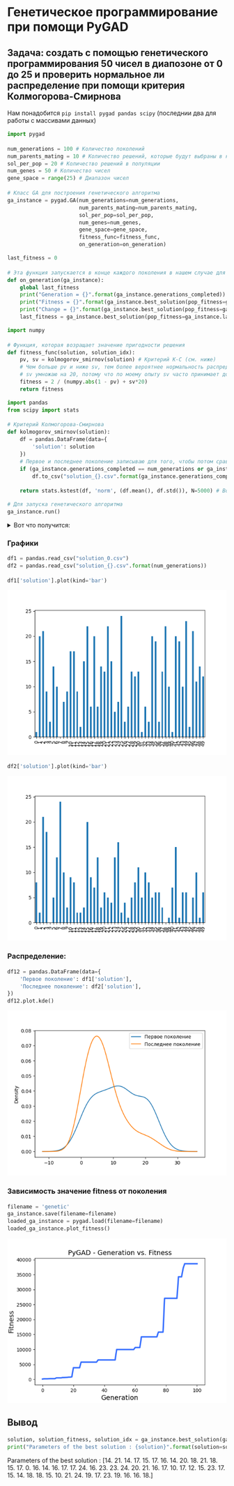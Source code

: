 # Генетическое программирование при помощи PyGAD

## Задача: создать с помощью генетического программирования 50 чисел в диапозоне от 0 до 25 и проверить нормальное ли распределение при помощи критерия Колмогорова-Смирнова

Нам понадобится `pip install pygad pandas scipy` (последнии два для работы с массивами данных)

```python
import pygad

num_generations = 100 # Количество поколений
num_parents_mating = 10 # Количество решений, которые будут выбраны в качестве родителей
sol_per_pop = 20 # Количество решений в популяции
num_genes = 50 # Количество чисел
gene_space = range(25) # Диапазон чисел

# Класс GA для построения генетического алгоритма
ga_instance = pygad.GA(num_generations=num_generations,    
                       num_parents_mating=num_parents_mating,
                       sol_per_pop=sol_per_pop,
                       num_genes=num_genes,
                       gene_space=gene_space,
                       fitness_func=fitness_func,
                       on_generation=on_generation)
```
```python
last_fitness = 0

# Эта функция запускается в конце каждого поколения в нашем случае для того, чтобы узнать изменения между поколениями
def on_generation(ga_instance):
    global last_fitness
    print("Generation = {}".format(ga_instance.generations_completed))
    print("Fitness = {}".format(ga_instance.best_solution(pop_fitness=ga_instance.last_generation_fitness)[1]))
    print("Change = {}".format(ga_instance.best_solution(pop_fitness=ga_instance.last_generation_fitness)[1] - last_fitness))
    last_fitness = ga_instance.best_solution(pop_fitness=ga_instance.last_generation_fitness)[1]
```
```python
import numpy

# Функция, которая возращает значение пригодности решения
def fitness_func(solution, solution_idx):
    pv, sv = kolmogorov_smirnov(solution) # Критерий К-С (см. ниже)
    # Чем больше pv и ниже sv, тем более вероятнее нормальность распределения
    # sv умножаю на 20, потому что по моему опыту sv часто принимает довольно маленькие значения, а 20 выявленно опытным путем
    fitness = 2 / (numpy.abs(1 - pv) + sv*20) 
    return fitness 
```
```python
import pandas
from scipy import stats

# Критерий Колмогорова-Смирнова
def kolmogorov_smirnov(solution):
    df = pandas.DataFrame(data={
        'solution': solution
    })
    # Первое и последнее поколение записываю для того, чтобы потом сравнить
    if (ga_instance.generations_completed == num_generations or ga_instance.generations_completed == 0):
        df.to_csv("solution_{}.csv".format(ga_instance.generations_completed))

    return stats.kstest(df, 'norm', (df.mean(), df.std()), N=5000) # Возвращает два значения: К-С-статитстика и Р-значение
```
```python 
# Для запуска генетического алгоритма
ga_instance.run()
```
<details><summary>Вот что получится:</summary><blockquote> 

Generation = 1
  
Fitness = 173.97205904998307
  
Change = 173.97205904998307

Generation = 2

Fitness = 173.97205904998307

Change = 0.0

Generation = 3

Fitness = 173.97205904998307

Change = 0.0

Generation = 4

Fitness = 207.90999501388512

Change = 33.93793596390205

Generation = 5

Fitness = 234.29747904754262

Change = 26.3874840336575

Generation = 6

Fitness = 234.29747904754262

Change = 0.0

Generation = 7

Fitness = 234.29747904754262

Change = 0.0

Generation = 8

Fitness = 234.29747904754262

Change = 0.0

Generation = 9

Fitness = 486.28438033295816

Change = 251.98690128541554

Generation = 10

Fitness = 486.28438033295816

Change = 0.0

Generation = 11

Fitness = 486.28438033295816

Change = 0.0

Generation = 12

Fitness = 486.28438033295816

Change = 0.0

Generation = 13

Fitness = 581.3454941334909

Change = 95.06111380053272

Generation = 14

Fitness = 588.1418764119002

Change = 6.796382278409283

Generation = 15

Fitness = 625.9091480027296

Change = 37.76727159082941

Generation = 16

Fitness = 659.4457633292234

Change = 33.5366153264938

Generation = 17

Fitness = 735.1817271873213

Change = 75.73596385809788

Generation = 18

Fitness = 735.1817271873213

Change = 0.0

Generation = 19

Fitness = 838.4842310379203

Change = 103.30250385059901

Generation = 20

Fitness = 3870.4022261665687

Change = 3031.9179951286483

Generation = 21

Fitness = 3870.4022261665687

Change = 0.0

Generation = 22

Fitness = 3870.4022261665687

Change = 0.0

Generation = 23

Fitness = 3870.4022261665687

Change = 0.0

Generation = 24

Fitness = 3870.4022261665687

Change = 0.0

Generation = 25

Fitness = 5769.722842928234

Change = 1899.3206167616654

Generation = 26

Fitness = 5769.722842928234

Change = 0.0

Generation = 27

Fitness = 5769.722842928234

Change = 0.0

Generation = 28

Fitness = 5769.722842928234

Change = 0.0

Generation = 29

Fitness = 5769.722842928234

Change = 0.0

Generation = 30

Fitness = 5769.722842928234

Change = 0.0

Generation = 31

Fitness = 5769.722842928234

Change = 0.0

Generation = 32

Fitness = 5769.722842928234

Change = 0.0

Generation = 33

Fitness = 5769.722842928234

Change = 0.0

Generation = 34

Fitness = 5769.722842928234

Change = 0.0

Generation = 35

Fitness = 5769.722842928234

Change = 0.0

Generation = 36

Fitness = 6478.477391884017

Change = 708.7545489557833

Generation = 37

Fitness = 6478.477391884017

Change = 0.0

Generation = 38

Fitness = 6478.477391884017

Change = 0.0

Generation = 39

Fitness = 6478.477391884017

Change = 0.0

Generation = 40

Fitness = 6478.477391884017

Change = 0.0

Generation = 41

Fitness = 6478.477391884017

Change = 0.0

Generation = 42

Fitness = 6478.477391884017

Change = 0.0

Generation = 43

Fitness = 6478.477391884017

Change = 0.0

Generation = 44

Fitness = 6478.477391884017

Change = 0.0

Generation = 45

Fitness = 6478.477391884017

Change = 0.0

Generation = 46

Fitness = 6478.477391884017

Change = 0.0

Generation = 47

Fitness = 6478.477391884017

Change = 0.0

Generation = 48

Fitness = 9972.01232198448

Change = 3493.5349301004635

Generation = 49

Fitness = 9972.01232198448

Change = 0.0

Generation = 50

Fitness = 9972.01232198448

Change = 0.0

Generation = 51

Fitness = 9972.01232198448

Change = 0.0

Generation = 52

Fitness = 9972.01232198448

Change = 0.0

Generation = 53

Fitness = 9972.01232198448

Change = 0.0

Generation = 54

Fitness = 9972.01232198448

Change = 0.0

Generation = 55

Fitness = 9972.01232198448

Change = 0.0

Generation = 56

Fitness = 9972.01232198448

Change = 0.0

Generation = 57

Fitness = 9972.01232198448

Change = 0.0

Generation = 58

Fitness = 9972.01232198448

Change = 0.0

Generation = 59

Fitness = 9972.01232198448


Change = 0.0

Generation = 60

Fitness = 10645.766581059212

Change = 673.7542590747307

Generation = 61

Fitness = 10645.766581059212

Change = 0.0

Generation = 62

Fitness = 10645.766581059212

Change = 0.0

Generation = 63


Fitness = 10645.766581059212

Change = 0.0

Generation = 64

Fitness = 14200.750243239136

Change = 3554.983662179924

Generation = 65

Fitness = 14200.750243239136

Change = 0.0

Generation = 66

Fitness = 14200.750243239136

Change = 0.0

Generation = 67

Fitness = 14200.750243239136

Change = 0.0


Generation = 68

Fitness = 14200.750243239136

Change = 0.0

Generation = 69

Fitness = 14200.750243239136

Change = 0.0

Generation = 70

Fitness = 14200.750243239136

Change = 0.0

Generation = 71

Fitness = 14200.750243239136

Change = 0.0

Generation = 72

Fitness = 14200.750243239136

Change = 0.0

Generation = 73

Fitness = 14200.750243239136

Change = 0.0

Generation = 74

Fitness = 14200.750243239136

Change = 0.0


Generation = 75

Fitness = 15786.507861151427

Change = 1585.7576179122916

Generation = 76

Fitness = 15786.507861151427

Change = 0.0

Generation = 77

Fitness = 15786.507861151427

Change = 0.0

Generation = 78

Fitness = 15786.507861151427

Change = 0.0

Generation = 79

Fitness = 27082.244692195585

Change = 11295.736831044158

Generation = 80

Fitness = 27082.244692195585

Change = 0.0

Generation = 81

Fitness = 27082.244692195585

Change = 0.0

Generation = 82

Fitness = 27082.244692195585

Change = 0.0

Generation = 83

Fitness = 27082.244692195585

Change = 0.0

Generation = 84

Fitness = 27082.244692195585

Change = 0.0

Generation = 85

Fitness = 27082.244692195585

Change = 0.0

Generation = 86

Fitness = 27082.244692195585

Change = 0.0

Generation = 87

Fitness = 27082.244692195585

Change = 0.0

Generation = 88

Fitness = 34286.45638458348

Change = 7204.211692387893

Generation = 89

Fitness = 34286.45638458348

Change = 0.0

Generation = 90

Fitness = 34286.45638458348

Change = 0.0

Generation = 91

Fitness = 37081.92334684217

Change = 2795.4669622586953

Generation = 92

Fitness = 38659.799502593814

Change = 1577.876155751641

Generation = 93

Fitness = 38659.799502593814

Change = 0.0

Generation = 94

Fitness = 38659.799502593814

Change = 0.0

Generation = 95

Fitness = 38659.799502593814

Change = 0.0

Generation = 96

Fitness = 38659.799502593814

Change = 0.0

Generation = 97

Fitness = 38659.799502593814

Change = 0.0

Generation = 98

Fitness = 38659.799502593814

Change = 0.0

Generation = 99

Fitness = 38659.799502593814

Change = 0.0

Generation = 100

Fitness = 38659.799502593814

Change = 0.0
</blockquote></details>

### Графики

```python
df1 = pandas.read_csv("solution_0.csv")
df2 = pandas.read_csv("solution_{}.csv".format(num_generations))

df1['solution'].plot(kind='bar')
```
![](plot_first.png)

```python
df2['solution'].plot(kind='bar')
```
![](plot_last.png)

### Распределение:
```python
df12 = pandas.DataFrame(data={
    'Первое поколение': df1['solution'],
    'Последнее поколение': df2['solution'],
})
df12.plot.kde()
```
![](plot_distr.png)

### Зависимость значение fitness от поколения
```python
filename = 'genetic'
ga_instance.save(filename=filename)
loaded_ga_instance = pygad.load(filename=filename)
loaded_ga_instance.plot_fitness()
```
![](genetic.png)

## Вывод 
```python
solution, solution_fitness, solution_idx = ga_instance.best_solution(ga_instance.last_generation_fitness)
print("Parameters of the best solution : {solution}".format(solution=solution))
```
Parameters of the best solution : [14. 21. 14. 17. 15. 17. 16. 14. 20. 18. 21. 18. 15. 17.  0. 16. 14. 16.
 17. 17. 24. 16. 23. 23. 24. 20. 21. 16. 17. 10. 17. 12. 15. 23. 17. 15.
 14. 18. 18. 15. 10. 21. 24. 19. 17. 23. 19. 16. 16. 18.]
